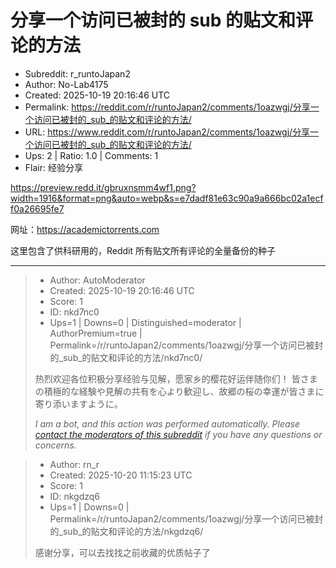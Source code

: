 # 分享一个访问已被封的 sub 的贴文和评论的方法

- Subreddit: r_runtoJapan2
- Author: No-Lab4175
- Created: 2025-10-19 20:16:46 UTC
- Permalink: https://reddit.com/r/runtoJapan2/comments/1oazwgj/分享一个访问已被封的_sub_的贴文和评论的方法/
- URL: https://www.reddit.com/r/runtoJapan2/comments/1oazwgj/分享一个访问已被封的_sub_的贴文和评论的方法/
- Ups: 2 | Ratio: 1.0 | Comments: 1
- Flair: 经验分享


<https://preview.redd.it/gbruxnsmm4wf1.png?width=1916&format=png&auto=webp&s=e7dadf81e63c90a9a666bc02a1ecff0a26695fe7>

网址：<https://academictorrents.com>

这里包含了供科研用的，Reddit 所有贴文所有评论的全量备份的种子


---

> - Author: AutoModerator
> - Created: 2025-10-19 20:16:46 UTC
> - Score: 1
> - ID: nkd7nc0
> - Ups=1 | Downs=0 | Distinguished=moderator | AuthorPremium=true | Permalink=/r/runtoJapan2/comments/1oazwgj/分享一个访问已被封的_sub_的贴文和评论的方法/nkd7nc0/
>
> 热烈欢迎各位积极分享经验与见解，愿家乡的樱花好运伴随你们！
> 皆さまの積極的な経験や見解の共有を心より歓迎し、故郷の桜の幸運が皆さまに寄り添いますように。
> 
> *I am a bot, and this action was performed automatically. Please [contact the moderators of this subreddit](/message/compose/?to=/r/runtoJapan2) if you have any questions or concerns.*

> - Author: rn_r
> - Created: 2025-10-20 11:15:23 UTC
> - Score: 1
> - ID: nkgdzq6
> - Ups=1 | Downs=0 | Permalink=/r/runtoJapan2/comments/1oazwgj/分享一个访问已被封的_sub_的贴文和评论的方法/nkgdzq6/
>
> 感谢分享，可以去找找之前收藏的优质帖子了
